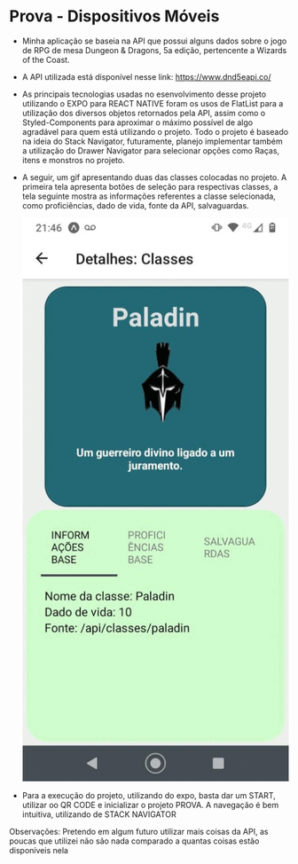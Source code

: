 # Prova - Dispositivos Móveis


- Minha aplicação se baseia na API que possui alguns dados sobre o jogo de RPG de mesa Dungeon & Dragons, 5a edição, pertencente a Wizards of the Coast.

- A API utilizada está disponível nesse link: https://www.dnd5eapi.co/

- As principais tecnologias usadas no esenvolvimento desse projeto utilizando o EXPO para REACT NATIVE foram os usos de FlatList para a utilização dos diversos objetos retornados pela API, assim como o Styled-Components para aproximar o máximo possível de algo agradável para quem está utilizando o projeto. Todo o projeto é baseado na ideia do Stack Navigator, futuramente, planejo implementar também a utilização do Drawer Navigator para selecionar opções como Raças, itens e monstros no projeto.

- A seguir, um gif apresentando duas das classes colocadas no projeto. A primeira tela apresenta botões de seleção para respectivas classes, a tela seguinte mostra as informações referentes a classe selecionada, como proficiências, dado de vida, fonte da API, salvaguardas.

  ![](assets/projetogif.gif) 
- Para a execução do projeto, utilizando do expo, basta dar um START, utilizar oo QR CODE e inicializar o projeto PROVA. A navegação é bem intuitiva, utilizando de STACK NAVIGATOR


Observações: Pretendo em algum futuro utilizar mais coisas da API, as poucas que utilizei não são nada comparado a quantas coisas estão disponíveis nela
